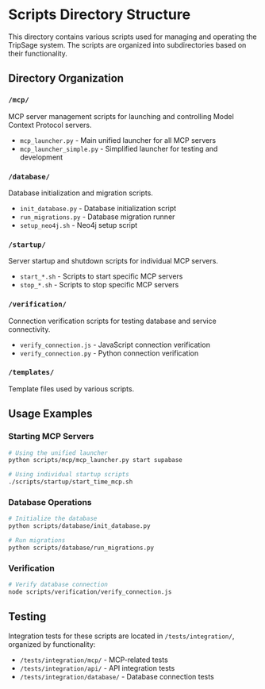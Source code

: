 # Scripts Directory Structure

This directory contains various scripts used for managing and operating the TripSage system. The scripts are organized into subdirectories based on their functionality.

## Directory Organization

### `/mcp/`
MCP server management scripts for launching and controlling Model Context Protocol servers.

- `mcp_launcher.py` - Main unified launcher for all MCP servers
- `mcp_launcher_simple.py` - Simplified launcher for testing and development

### `/database/`
Database initialization and migration scripts.

- `init_database.py` - Database initialization script
- `run_migrations.py` - Database migration runner
- `setup_neo4j.sh` - Neo4j setup script

### `/startup/`
Server startup and shutdown scripts for individual MCP servers.

- `start_*.sh` - Scripts to start specific MCP servers
- `stop_*.sh` - Scripts to stop specific MCP servers

### `/verification/`
Connection verification scripts for testing database and service connectivity.

- `verify_connection.js` - JavaScript connection verification
- `verify_connection.py` - Python connection verification

### `/templates/`
Template files used by various scripts.

## Usage Examples

### Starting MCP Servers
```bash
# Using the unified launcher
python scripts/mcp/mcp_launcher.py start supabase

# Using individual startup scripts
./scripts/startup/start_time_mcp.sh
```

### Database Operations
```bash
# Initialize the database
python scripts/database/init_database.py

# Run migrations
python scripts/database/run_migrations.py
```

### Verification
```bash
# Verify database connection
node scripts/verification/verify_connection.js
```

## Testing

Integration tests for these scripts are located in `/tests/integration/`, organized by functionality:
- `/tests/integration/mcp/` - MCP-related tests
- `/tests/integration/api/` - API integration tests
- `/tests/integration/database/` - Database connection tests